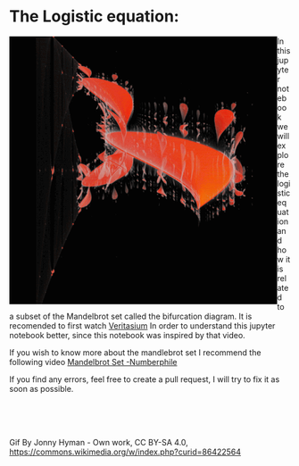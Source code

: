 # The Logistic equation:

 
<img align="left" width="480"  src="https://github.com/Ale9806/The_logistic_equation/blob/master/images/480px-Logistic_Map_Bifurcations_Underneath_Mandelbrot_Set.gif">




In this jupyter notebook we will explore the logistic equation and how it is related to a subset of the Mandelbrot set called the bifurcation diagram. It is recomended to first watch [Veritasium](https://www.youtube.com/watch?v=ovJcsL7vyrk&t=540s) In order to understand this jupyter notebook better, since this  notebook was inspired by that video.

If you wish to know more about the mandlebrot set I recommend the following video [Mandelbrot Set -Numberphile](https://www.youtube.com/watch?v=FFftmWSzgmk)

If you find any errors, feel free to create a pull request, I will try to fix it as soon as possible. 

<br>
<br>
<br>


 Gif By Jonny Hyman - Own work, CC BY-SA 4.0, https://commons.wikimedia.org/w/index.php?curid=86422564
